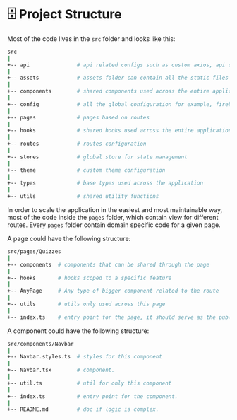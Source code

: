 # 🗄️ Project Structure

Most of the code lives in the `src` folder and looks like this:

```sh
src
|
+-- api               # api related configs such as custom axios, api urls
|
+-- assets            # assets folder can contain all the static files such as images,svg's, fonts, etc
|
+-- components        # shared components used across the entire application
|
+-- config            # all the global configuration for example, firebase.init config
|
+-- pages             # pages based on routes
|
+-- hooks             # shared hooks used across the entire application
|
+-- routes            # routes configuration
|
+-- stores            # global store for state management
|
+-- theme             # custom theme configuration
|
+-- types             # base types used across the application
|
+-- utils             # shared utility functions
```

In order to scale the application in the easiest and most maintainable way, most of the code inside the `pages` folder, which contain view for different routes. Every `pages` folder contain domain specific code for a given page.

A page could have the following structure:

```sh
src/pages/Quizzes
|
+-- components  # components that can be shared through the page
|
+-- hooks       # hooks scoped to a specific feature
|
+-- AnyPage     # Any type of bigger component related to the route
|
+-- utils       # utils only used across this page
|
+-- index.ts    # entry point for the page, it should serve as the public API of the given page and exports everything that should be used outside the page
```

A component could have the following structure:

```sh
src/components/Navbar
|
+-- Navbar.styles.ts  # styles for this component
|
+-- Navbar.tsx        # component.
|
+-- util.ts           # util for only this component
|
+-- index.ts          # entry point for the component.
|
+-- README.md         # doc if logic is complex.

```
